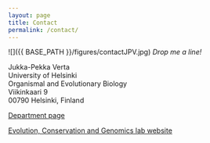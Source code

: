 ```yaml
---
layout: page
title: Contact
permalink: /contact/
---
```


![]({{ BASE_PATH }}/figures/contactJPV.jpg)
*Drop me a line!*  

Jukka-Pekka Verta  
University of Helsinki  
Organismal and Evolutionary Biology  
Viikinkaari 9  
00790 Helsinki, Finland

[Department page](https://tuhat.helsinki.fi/portal/en/persons/jukkapekka-verta(7473540f-fa03-4b33-9e49-ace212d0aabd).html)  

[Evolution, Conservation and Genomics lab website](http://www.helsinki.fi/evolution-conservation-and-genomics)
